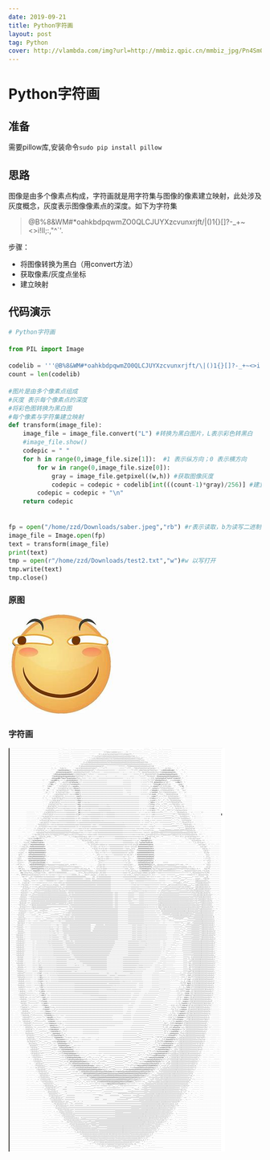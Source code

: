 ```yaml
---
date: 2019-09-21
title: Python字符画
layout: post
tag: Python
cover: http://vlambda.com/img?url=http://mmbiz.qpic.cn/mmbiz_jpg/Pn4Sm0RsAujoaaWibO7gnIkJjtP6PEJj5qFSQ3XsZJM5plucIPj7pcRKk5x0p0zxfvZQiaoXujWs6VjWXmmwvpRg/0
---
```


# Python字符画

## 准备

需要pillow库,安装命令`sudo pip install pillow`

## 思路

图像是由多个像素点构成，字符画就是用字符集与图像的像素建立映射，此处涉及灰度概念，灰度表示图像像素点的深度。如下为字符集

> @B%8&WM#*oahkbdpqwmZO0QLCJUYXzcvunxrjft/\|()1{}[]?-_+~<>i!lI;:,"^`'. 

步骤：

- 将图像转换为黑白（用convert方法）
- 获取像素/灰度点坐标
- 建立映射

## 代码演示

```python
# Python字符画

from PIL import Image

codelib = '''@B%8&WM#*oahkbdpqwmZO0QLCJUYXzcvunxrjft/\|()1{}[]?-_+~<>i!lI;:,"^`'. ''' #长度为69
count = len(codelib)

#图片是由多个像素点组成
#灰度 表示每个像素点的深度
#将彩色图转换为黑白图
#每个像素与字符集建立映射
def transform(image_file):
    image_file = image_file.convert("L") #转换为黑白图片，L表示彩色转黑白
    #image_file.show()
    codepic = " "
    for h in range(0,image_file.size[1]):  #1 表示纵方向；0 表示横方向
        for w in range(0,image_file.size[0]):
            gray = image_file.getpixel((w,h)) #获取图像灰度
            codepic = codepic + codelib[int(((count-1)*gray)/256)] #建立映射
        codepic = codepic + "\n"
    return codepic


fp = open("/home/zzd/Downloads/saber.jpeg","rb") #r表示读取，b为读写二进制文件需要
image_file = Image.open(fp)
text = transform(image_file)
print(text)
tmp = open(r"/home/zzd/Downloads/test2.txt","w")#w 以写打开
tmp.write(text)
tmp.close()
```
### 原图
![原图](/../assets/img/滑稽.jpeg)

### 字符画
![字符画](/../assets/img/滑稽.png)